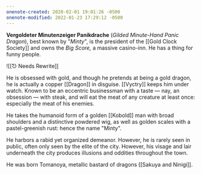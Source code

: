 ```yaml
---
onenote-created: 2020-02-01 19:01:26 -0500
onenote-modified: 2022-01-23 17:29:12 -0500
---
```


**Vergoldeter Minutenzeiger Panikdrache** (*Gilded Minute-Hand Panic Dragon*), best known by "*Minty*", is the president of the [[Gold Clock Society]] and owns the *Big Score,* a massive casino-inn. He has a thing for funny people. 


![[⎋ Needs Rewrite]]


He is obsessed with gold, and though he pretends at being a gold dragon, he is actually a copper [[Dragon]] in disguise. [[Vyctry]] keeps him under watch. Known to be an eccentric businessman with a taste — nay, an obsession — with steak, and will eat the meat of any creature at least once: especially the meat of his enemies.

He takes the humanoid form of a golden [[Kobold]] man with broad shoulders and a distinctive powdered wig, as well as golden scales with a pastel-greenish rust: hence the name "Minty". 

He harbors a rabid yet organized demeanor. However, he is rarely seen in public, often only seen by the elite of the city. However, his visage and lair underneath the city produces illusions and oddities throughout the town.

He was born Tomanoya, metallic bastard of dragons [[Sakuya and Ninigi]].
